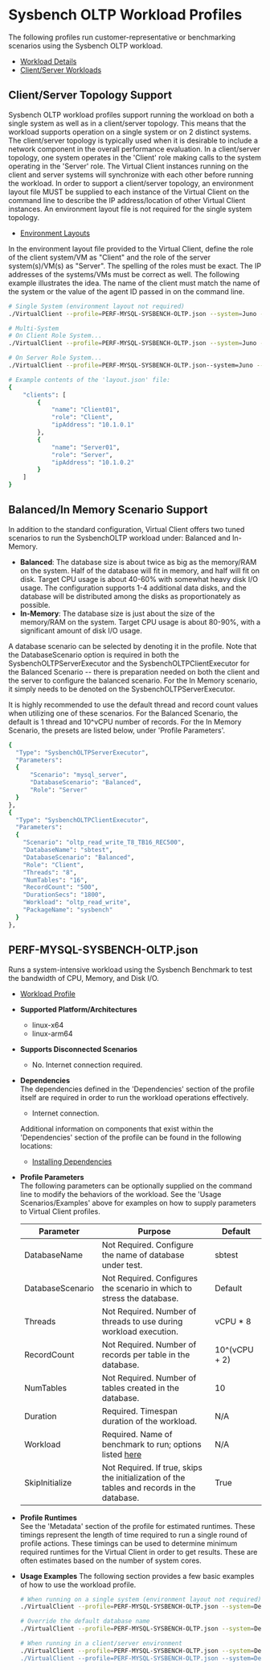 # Sysbench OLTP Workload Profiles
The following profiles run customer-representative or benchmarking scenarios using the Sysbench OLTP workload.

* [Workload Details](./sysbench-oltp.md)  
* [Client/Server Workloads](../../guides/0020-client-server.md)

## Client/Server Topology Support
Sysbench OLTP workload profiles support running the workload on both a single system as well as in a client/server topology. This means that the workload supports
operation on a single system or on 2 distinct systems. The client/server topology is typically used when it is desirable to include a network component in the
overall performance evaluation. In a client/server topology, one system operates in the 'Client' role making calls to the system operating in the 'Server' role. 
The Virtual Client instances running on the client and server systems will synchronize with each other before running the workload. In order to support a client/server topology,
an environment layout file MUST be supplied to each instance of the Virtual Client on the command line to describe the IP address/location of other Virtual Client instances. An
environment layout file is not required for the single system topology.

* [Environment Layouts](../../guides/0020-client-server.md)

In the environment layout file provided to the Virtual Client, define the role of the client system/VM as "Client" and the role of the server system(s)/VM(s) as "Server".
The spelling of the roles must be exact. The IP addresses of the systems/VMs must be correct as well. The following example illustrates the
idea. The name of the client must match the name of the system or the value of the agent ID passed in on the command line.

``` bash
# Single System (environment layout not required)
./VirtualClient --profile=PERF-MYSQL-SYSBENCH-OLTP.json --system=Juno --timeout=1440

# Multi-System
# On Client Role System...
./VirtualClient --profile=PERF-MYSQL-SYSBENCH-OLTP.json --system=Juno --timeout=1440 --clientId=Client01 --layoutPath=/any/path/to/layout.json

# On Server Role System...
./VirtualClient --profile=PERF-MYSQL-SYSBENCH-OLTP.json--system=Juno --timeout=1440 --clientId=Server01 --layoutPath=/any/path/to/layout.json

# Example contents of the 'layout.json' file:
{
    "clients": [
        {
            "name": "Client01",
            "role": "Client",
            "ipAddress": "10.1.0.1"
        },
        {
            "name": "Server01",
            "role": "Server",
            "ipAddress": "10.1.0.2"
        }
    ]
}
```

## Balanced/In Memory Scenario Support
In addition to the standard configuration, Virtual Client offers two tuned scenarios to run the SysbenchOLTP workload under: Balanced and In-Memory.

* **Balanced**: The database size is about twice as big as the memory/RAM on the system. Half of the database will fit in memory, and half will fit on disk.
  Target CPU usage is about 40-60% with somewhat heavy disk I/O usage. The configuration supports 1-4 additional data disks, and the database will be
  distributed among the disks as proportionately as possible.
* **In-Memory**: The database size is just about the size of the memory/RAM on the system. Target CPU usage is about 80-90%, with a significant amount of disk
  I/O usage.

A database scenario can be selected by denoting it in the profile. Note that the DatabaseScenario option is required in both the SysbenchOLTPServerExecutor and the SysbenchOLTPClientExecutor for the Balanced Scenario -- there is preparation needed on both the client and the server to configure the balanced scenario. For the In Memory scenario, it simply needs to be denoted on the SysbenchOLTPServerExecutor.

It is highly recommended to use the default thread and record count values when utilizing one of these scenarios. For the Balanced Scenario, the default is 1 thread and 10^vCPU number of records. For the In Memory Scenario, the presets are listed below, under 'Profile Parameters'.

``` bash
{
  "Type": "SysbenchOLTPServerExecutor",
  "Parameters": 
  {
      "Scenario": "mysql_server",
      "DatabaseScenario": "Balanced",
      "Role": "Server"
  }
},
{
  "Type": "SysbenchOLTPClientExecutor",
  "Parameters": 
  {
    "Scenario": "oltp_read_write_T8_TB16_REC500",
    "DatabaseName": "sbtest",
    "DatabaseScenario": "Balanced",
    "Role": "Client",
    "Threads": "8",
    "NumTables": "16",
    "RecordCount": "500",
    "DurationSecs": "1800",
    "Workload": "oltp_read_write",
    "PackageName": "sysbench"
  }
},
```

## PERF-MYSQL-SYSBENCH-OLTP.json
Runs a system-intensive workload using the Sysbench Benchmark to test the bandwidth of CPU, Memory, and Disk I/O.

* [Workload Profile](https://github.com/microsoft/VirtualClient/blob/main/src/VirtualClient/VirtualClient.Main/profiles/PERF-MYSQL-SYSBENCH-OLTP.json) 

* **Supported Platform/Architectures**
  * linux-x64
  * linux-arm64

* **Supports Disconnected Scenarios**  
  * No. Internet connection required.

* **Dependencies**  
  The dependencies defined in the 'Dependencies' section of the profile itself are required in order to run the workload operations effectively.
  * Internet connection.

  Additional information on components that exist within the 'Dependencies' section of the profile can be found in the following locations:
  * [Installing Dependencies](https://microsoft.github.io/VirtualClient/docs/category/dependencies/)

* **Profile Parameters**  
  The following parameters can be optionally supplied on the command line to modify the behaviors of the workload. See the 'Usage Scenarios/Examples' above for examples on how to supply parameters to Virtual Client profiles.

  | Parameter                 | Purpose                                                                                                                 |Default      |
  |---------------------------|-------------------------------------------------------------------------------------------------------------------------|-------------|
  | DatabaseName              | Not Required. Configure the name of database under test.                                                                |sbtest          |
  | DatabaseScenario              | Not Required. Configures the scenario in which to stress the database.                                      | Default          |
  | Threads              | Not Required. Number of threads to use during workload execution.                | vCPU * 8         |
  | RecordCount              | Not Required. Number of records per table in the database.                                                      | 10^(vCPU + 2)         |
  | NumTables             | Not Required. Number of tables created in the database.                         | 10              |
  | Duration              | Required. Timespan duration of the workload.                                                               | N/A          |
  | Workload              | Required. Name of benchmark to run; options listed [here](./sysbench-oltp.md)                                          | N/A          |
  | SkipInitialize              | Not Required. If true, skips the initialization of the tables and records in the database.  | True        |

* **Profile Runtimes**  
  See the 'Metadata' section of the profile for estimated runtimes. These timings represent the length of time required to run a single round of profile 
  actions. These timings can be used to determine minimum required runtimes for the Virtual Client in order to get results. These are often estimates based on the
  number of system cores. 

* **Usage Examples**
  The following section provides a few basic examples of how to use the workload profile.

  ``` bash
  # When running on a single system (environment layout not required)
  ./VirtualClient --profile=PERF-MYSQL-SYSBENCH-OLTP.json --system=Demo --timeout=1440" --packageStore="{BlobConnectionString|SAS Uri}

  # Override the default database name
  ./VirtualClient --profile=PERF-MYSQL-SYSBENCH-OLTP.json --system=Demo --timeout=1440" --parameters="DatabaseName=mytestDB" --packageStore="{BlobConnectionString|SAS Uri}

  # When running in a client/server environment
  ./VirtualClient --profile=PERF-MYSQL-SYSBENCH-OLTP.json --system=Demo --timeout=1440 --clientId=Client01 --layout="/any/path/to/layout.json" --packageStore="{BlobConnectionString|SAS Uri}
  ./VirtualClient --profile=PERF-MYSQL-SYSBENCH-OLTP.json --system=Demo --timeout=1440 --clientId=Server01  --layout="/any/path/to/layout.json" --packageStore="{BlobConnectionString|SAS Uri}
  ```